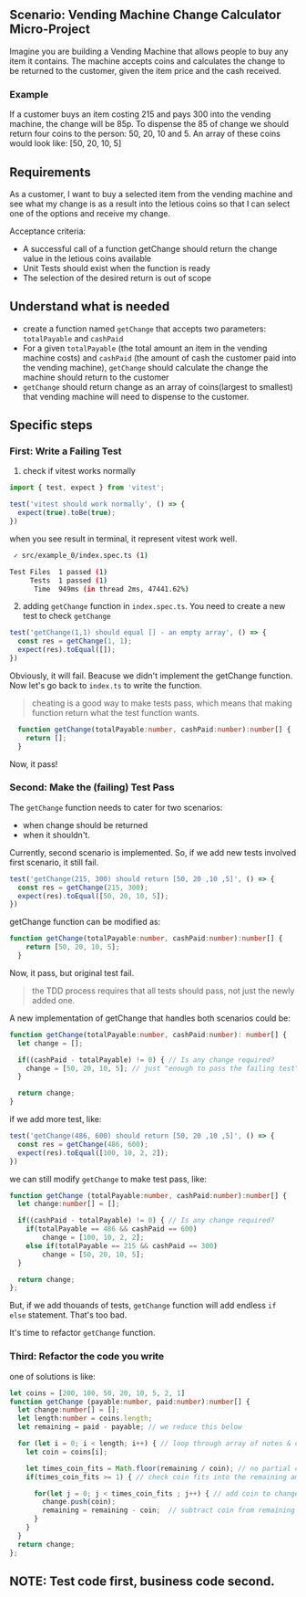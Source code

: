 ## Scenario: Vending Machine Change Calculator Micro-Project

Imagine you are building a Vending Machine that allows people to buy any item it contains. The machine accepts coins and calculates the change to be returned to the customer, given the item price and the cash received.

### Example
If a customer buys an item costing 215 and pays 300 into the vending machine, the change will be 85p.
To dispense the 85 of change we should return four coins to the person: 50, 20, 10 and 5.
An array of these coins would look like: [50, 20, 10, 5]

## Requirements
As a customer, I want to buy a selected item from the vending machine and see what my change is as a result into the letious coins so that I can select one of the options and receive my change.

Acceptance criteria:

* A successful call of a function getChange should return the change value in the letious coins available
* Unit Tests should exist when the function is ready
* The selection of the desired return is out of scope

## Understand what is needed
* create a function named `getChange` that accepts two parameters: `totalPayable` and `cashPaid`
* For a given `totalPayable` (the total amount an item in the vending machine costs) and `cashPaid` (the amount of cash the customer paid into the vending machine), `getChange` should calculate the change the machine should return to the customer
* `getChange` should return change as an array of coins(largest to smallest) that vending machine will need to dispense to the customer.


## Specific steps

### First: Write a Failing Test

1. check if vitest works normally

```ts
import { test, expect } from 'vitest';

test('vitest should work normally', () => {
  expect(true).toBe(true);
})
```
when you see result in terminal, it represent vitest work well.
```bash
 ✓ src/example_0/index.spec.ts (1)

Test Files  1 passed (1)
     Tests  1 passed (1)
      Time  949ms (in thread 2ms, 47441.62%)
```
2. adding `getChange` function in `index.spec.ts`. You need to create a new test to check `getChange`

```ts
test('getChange(1,1) should equal [] - an empty array', () => {
  const res = getChange(1, 1);
  expect(res).toEqual([]);
})
```

Obviously, it will fail. Beacuse we didn't implement the getChange function. Now let's go back to `index.ts` to write the function.

> cheating is a good way to make tests pass, which means that making function return what the test function wants.

```ts
  function getChange(totalPayable:number, cashPaid:number):number[] {
    return [];
  }
```
Now, it pass!


### Second: Make the (failing) Test Pass

The `getChange` function needs to cater for two scenarios:
* when change should be returned 
* when it shouldn't. 

Currently, second scenario is implemented. So, if we add new tests involved first scenario, it still fail.

```ts
test('getChange(215, 300) should return [50, 20 ,10 ,5]', () => {
  const res = getChange(215, 300);
  expect(res).toEqual([50, 20, 10, 5]);
})
```

getChange function can be modified as:
```ts
function getChange(totalPayable:number, cashPaid:number):number[] {
    return [50, 20, 10, 5];
  }
```
Now, it pass, but original test fail.
> the TDD process requires that all tests should pass, not just the newly added one.


A new implementation of getChange that handles both scenarios could be:

```ts
function getChange(totalPayable:number, cashPaid:number): number[] {
  let change = [];

  if((cashPaid - totalPayable) != 0) { // Is any change required?
    change = [50, 20, 10, 5]; // just "enough to pass the failing test"
  }

  return change;
}
```

if we add more test, like:
```ts
test('getChange(486, 600) should return [50, 20 ,10 ,5]', () => {
  const res = getChange(486, 600);
  expect(res).toEqual([100, 10, 2, 2]);
})
```
we can still modify `getChange` to make test pass, like:
```ts
function getChange (totalPayable:number, cashPaid:number):number[] {
  let change:number[] = [];

  if((cashPaid - totalPayable) != 0) { // Is any change required?
    if(totalPayable == 486 && cashPaid == 600)
        change = [100, 10, 2, 2];
    else if(totalPayable == 215 && cashPaid == 300)
        change = [50, 20, 10, 5];
  }

  return change;
};
```
But, if we add thouands of tests, `getChange` function will add endless `if else` statement. That's too bad.

It's time to refactor `getChange` function.

### Third: Refactor the code you write

one of solutions is like:

```ts
let coins = [200, 100, 50, 20, 10, 5, 2, 1]
function getChange (payable:number, paid:number):number[] {
  let change:number[] = [];
  let length:number = coins.length;
  let remaining = paid - payable; // we reduce this below

  for (let i = 0; i < length; i++) { // loop through array of notes & coins:
    let coin = coins[i];

    let times_coin_fits = Math.floor(remaining / coin); // no partial coins
    if(times_coin_fits >= 1) { // check coin fits into the remaining amount

      for(let j = 0; j < times_coin_fits ; j++) { // add coin to change x times
        change.push(coin);
        remaining = remaining - coin;  // subtract coin from remaining
      }
    }
  }
  return change;
};
```

## NOTE: Test code first, business code second.
